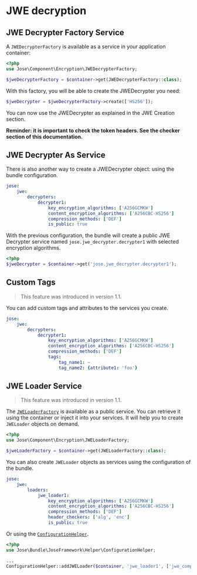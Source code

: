 # JWE decryption

## JWE Decrypter Factory Service

A `JWEDecrypterFactory` is available as a service in your application container:

```php
<?php
use Jose\Component\Encryption\JWEDecrypterFactory;

$jweDecrypterFactory = $container->get(JWEDecrypterFactory::class);
```

With this factory, you will be able to create the JWEDecrypter you need:

```php
$jweDecrypter = $jweDecrypterFactory->create(['HS256']);
```

You can now use the JWEDecrypter as explained in the JWE Creation section.

**Reminder: it is important to check the token headers. See the checker section of this documentation.**

## JWE Decrypter As Service

There is also another way to create a JWEDecrypter object: using the bundle configuration.

```yaml
jose:
    jwe:
        decrypters:
            decrypter1:
                key_encryption_algorithms: ['A256GCMKW']
                content_encryption_algorithms: ['A256CBC-HS256']
                compression_methods: ['DEF']
                is_public: true
```

With the previous configuration, the bundle will create a public JWE Decrypter service named `jose.jwe_decrypter.decrypter1` with selected encryption algorithms.

```php
<?php
$jweDecrypter = $container->get('jose.jwe_decrypter.decrypter1');
```

## Custom Tags

> This feature was introduced in version 1.1.

You can add custom tags and attributes to the services you create.

```yaml
jose:
    jwe:
        decrypters:
            decrypter1:
                key_encryption_algorithms: ['A256GCMKW']
                content_encryption_algorithms: ['A256CBC-HS256']
                compression_methods: ['DEF']
                tags:
                    tag_name1: ~
                    tag_name2: {attribute1: 'foo'}
```

## JWE Loader Service

> This feature was introduced in version 1.1.

The [`JWELoaderFactory`](../../components/encrypted-tokens-jwe/jwe-loading.md) is available as a public service. You can retrieve it using the container or inject it into your services. It will help you to create `JWELoader` objects on demand.

```php
<?php
use Jose\Component\Encryption\JWELoaderFactory;

$jweLoaderFactory = $container->get(JWELoaderFactory::class);
```

You can also create `JWELoader` objects as services using the configuration of the bundle.

```yaml
jose:
    jwe:
        loaders:
            jwe_loader1:
                key_encryption_algorithms: ['A256GCMKW']
                content_encryption_algorithms: ['A256CBC-HS256']
                compression_methods: ['DEF']
                header_checkers: ['alg', 'enc']
                is_public: true
```

Or using the [`ConfigurationHelper`](../configuration-helper.md).

```php
<?php
use Jose\Bundle\JoseFramework\Helper\ConfigurationHelper;

...
ConfigurationHelper::addJWELoader($container, 'jwe_loader1', ['jwe_compact'], ['A256GCMKW'], ['A256CBC-HS256'], ['DEF'], ['alg', 'enc'], true);
```

